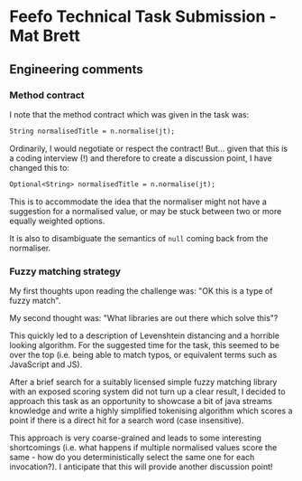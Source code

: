 # Feefo Technical Task Submission - Mat Brett

## Engineering comments

### Method contract

I note that the method contract which was given in the task was:

```dtd
String normalisedTitle = n.normalise(jt);
```
Ordinarily, I would negotiate or respect the contract! But... given that this is a coding interview (!) and therefore to create a discussion point, I have changed this to:

```dtd
Optional<String> normalisedTitle = n.normalise(jt);
```

This is to accommodate the idea that the normaliser might not have a suggestion for a normalised value, or may be stuck between two or more equally weighted options.

It is also to disambiguate the semantics of `null` coming back from the normaliser. 

### Fuzzy matching strategy

My first thoughts upon reading the challenge was: "OK this is a type of fuzzy match".

My second thought was: "What libraries are out there which solve this"?

This quickly led to a description of Levenshtein distancing and a horrible looking algorithm. For the suggested time for the task, this seemed to be over the top (i.e. being able to match typos, or equivalent terms such as JavaScript and JS).

After a brief search for a suitably licensed simple fuzzy matching library with an exposed scoring system did not turn up a clear result, I decided to approach this task as an opportunity to showcase a bit of java streams knowledge and write a highly simplified tokenising algorithm which scores a point if there is a direct hit for a search word (case insensitive).

This approach is very coarse-grained and leads to some interesting shortcomings (i.e. what happens if multiple normalised values score the same - how do you deterministically select the same one for each invocation?). I anticipate that this will provide another discussion point!

